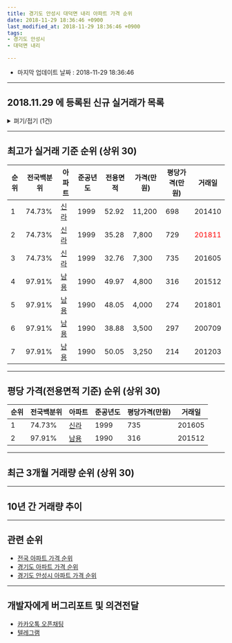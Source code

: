 ```yaml
---
title: 경기도 안성시 대덕면 내리 아파트 가격 순위
date: 2018-11-29 18:36:46 +0900
last_modified_at: 2018-11-29 18:36:46 +0900
tags:
- 경기도 안성시
- 대덕면 내리

---
```


* 마지막 업데이트 날짜 : 2018-11-29 18:36:46

---

## 2018.11.29 에 등록된 신규 실거래가 목록

<details>
<summary>펴기/접기 (1건)</summary>
<div markdown="1">

|아파트|준공년도|전용면적|가격(만원)|평당가격(만원)|거래일|전국백분위|
|---|---|---|---|---|---|---|
|[신라](https://search.naver.com/search.naver?query=%EA%B2%BD%EA%B8%B0%EB%8F%84+%EC%95%88%EC%84%B1%EC%8B%9C+%EB%8C%80%EB%8D%95%EB%A9%B4+%EB%82%B4%EB%A6%AC+%EC%8B%A0%EB%9D%BC)|1999|35.28|7,800|729|<span style="color:red">201811</span>|74.73%|


</div>
</details>

---

## 최고가 실거래 기준 순위 (상위 30)


|순위|전국백분위|아파트|준공년도|전용면적|가격(만원)|평당가격(만원)|거래일|
|---|---|---|---|---|---|---|---|
|1|74.73%|[신라](https://search.naver.com/search.naver?query=%EA%B2%BD%EA%B8%B0%EB%8F%84+%EC%95%88%EC%84%B1%EC%8B%9C+%EB%8C%80%EB%8D%95%EB%A9%B4+%EB%82%B4%EB%A6%AC+%EC%8B%A0%EB%9D%BC)|1999|52.92|11,200|698|201410|
|2|74.73%|[신라](https://search.naver.com/search.naver?query=%EA%B2%BD%EA%B8%B0%EB%8F%84+%EC%95%88%EC%84%B1%EC%8B%9C+%EB%8C%80%EB%8D%95%EB%A9%B4+%EB%82%B4%EB%A6%AC+%EC%8B%A0%EB%9D%BC)|1999|35.28|7,800|729|<span style="color:red">201811</span>|
|3|74.73%|[신라](https://search.naver.com/search.naver?query=%EA%B2%BD%EA%B8%B0%EB%8F%84+%EC%95%88%EC%84%B1%EC%8B%9C+%EB%8C%80%EB%8D%95%EB%A9%B4+%EB%82%B4%EB%A6%AC+%EC%8B%A0%EB%9D%BC)|1999|32.76|7,300|735|201605|
|4|97.91%|[남용](https://search.naver.com/search.naver?query=%EA%B2%BD%EA%B8%B0%EB%8F%84+%EC%95%88%EC%84%B1%EC%8B%9C+%EB%8C%80%EB%8D%95%EB%A9%B4+%EB%82%B4%EB%A6%AC+%EB%82%A8%EC%9A%A9)|1990|49.97|4,800|316|201512|
|5|97.91%|[남용](https://search.naver.com/search.naver?query=%EA%B2%BD%EA%B8%B0%EB%8F%84+%EC%95%88%EC%84%B1%EC%8B%9C+%EB%8C%80%EB%8D%95%EB%A9%B4+%EB%82%B4%EB%A6%AC+%EB%82%A8%EC%9A%A9)|1990|48.05|4,000|274|201801|
|6|97.91%|[남용](https://search.naver.com/search.naver?query=%EA%B2%BD%EA%B8%B0%EB%8F%84+%EC%95%88%EC%84%B1%EC%8B%9C+%EB%8C%80%EB%8D%95%EB%A9%B4+%EB%82%B4%EB%A6%AC+%EB%82%A8%EC%9A%A9)|1990|38.88|3,500|297|200709|
|7|97.91%|[남용](https://search.naver.com/search.naver?query=%EA%B2%BD%EA%B8%B0%EB%8F%84+%EC%95%88%EC%84%B1%EC%8B%9C+%EB%8C%80%EB%8D%95%EB%A9%B4+%EB%82%B4%EB%A6%AC+%EB%82%A8%EC%9A%A9)|1990|50.05|3,250|214|201203|


---

## 평당 가격(전용면적 기준) 순위 (상위 30)


|순위|전국백분위|아파트|준공년도|평당가격(만원)|거래일|
|---|---|---|---|---|---|
|1|74.73%|[신라](https://search.naver.com/search.naver?query=%EA%B2%BD%EA%B8%B0%EB%8F%84+%EC%95%88%EC%84%B1%EC%8B%9C+%EB%8C%80%EB%8D%95%EB%A9%B4+%EB%82%B4%EB%A6%AC+%EC%8B%A0%EB%9D%BC)|1999|735|201605|
|2|97.91%|[남용](https://search.naver.com/search.naver?query=%EA%B2%BD%EA%B8%B0%EB%8F%84+%EC%95%88%EC%84%B1%EC%8B%9C+%EB%8C%80%EB%8D%95%EB%A9%B4+%EB%82%B4%EB%A6%AC+%EB%82%A8%EC%9A%A9)|1990|316|201512|


---

## 최근 3개월 거래량 순위 (상위 30)


<div style="width:100%;">
    <canvas id="deal_count_ranking" height="250"></canvas>
</div>


<script>
new Chart(document.getElementById("deal_count_ranking"), {
    type: 'horizontalBar',
    data: {
        labels: ['신라', '남용'],
        datasets: [{
            label: '실거래 수',
            data: [8, 3],
            borderColor: "rgba(255, 0, 128, 1)",
            backgroundColor: "rgba(255, 0, 128, 0.5)",
            fill: false,
        }]
    },
    options: {
        responsive: true,
        title: {
            display: true,
            text: '최근 3개월 거래량 순위'
        },
        tooltips: {
            mode: 'index',
            intersect: false,
            callbacks: {
                title: function(tooltipItems, data) {
                    return "실거래 수:";
                },
                label: function(tooltipItem, data) {
                    return data.labels[tooltipItem.index] + ": " + tooltipItem.xLabel;
                }
            }
        },
        hover: {
            mode: 'nearest',
            intersect: true
        },
        scales: {
            xAxes: [{
                display: true,
                scaleLabel: {
                    display: true,
                    labelString: '실거래 수'
                },
                ticks: {
                    suggestedMin: 0,
                }
            }],
            yAxes: [{
                display: true,
                ticks: {
                    autoSkip: false,
                    callback: function(value, index, values) {
                        if (value.length > 15)
                            return value.substr(0, 13) + "...";
                        else
                            return value;
                    }
                },
                scaleLabel: {
                    display: false,
                }
            }]
        }
    }
});

</script>


---

## 10년 간 거래량 추이


<div style="width:100%;">
    <canvas id="deal_progress" height="250"></canvas>
</div>

<script>
new Chart(document.getElementById("deal_progress"), {
    type: 'line',
    data: {
        labels: ['200811','200812','200901','200902','200903','200904','200905','200906','200907','200908','200909','200910','200911','200912','201001','201002','201003','201004','201005','201006','201007','201008','201009','201010','201011','201012','201101','201102','201103','201104','201105','201106','201107','201108','201109','201110','201111','201112','201201','201202','201203','201204','201205','201206','201207','201208','201209','201210','201211','201212','201301','201302','201303','201304','201305','201306','201307','201308','201309','201310','201311','201312','201401','201402','201403','201404','201405','201406','201407','201408','201409','201410','201411','201412','201501','201502','201503','201504','201505','201506','201507','201508','201509','201510','201511','201512','201601','201602','201603','201604','201605','201606','201607','201608','201609','201610','201611','201612','201701','201702','201703','201704','201705','201706','201707','201708','201709','201710','201711','201712','201801','201802','201803','201804','201805','201806','201807','201808','201809','201810','201811'],
        datasets: [{
            label: '실거래 수',
            pointRadius: 1,
            data: [0, 0, 0, 0, 0, 0, 0, 1, 1, 0, 0, 0, 0, 1, 0, 0, 0, 0, 1, 0, 0, 1, 1, 1, 0, 0, 0, 0, 0, 0, 1, 1, 2, 1, 5, 15, 8, 12, 4, 15, 6, 0, 0, 5, 1, 3, 1, 3, 0, 6, 1, 1, 0, 1, 1, 6, 0, 0, 0, 0, 2, 2, 0, 1, 4, 14, 17, 10, 4, 5, 3, 1, 18, 29, 14, 2, 3, 25, 2, 6, 3, 19, 1, 0, 0, 9, 5, 1, 1, 2, 27, 0, 5, 1, 6, 7, 12, 9, 11, 8, 11, 4, 8, 6, 4, 3, 9, 6, 3, 7, 2, 2, 5, 5, 3, 0, 4, 4, 2, 6, 3],
            borderColor: "rgba(255, 201, 14, 1)",
            backgroundColor: "rgba(255, 201, 14, 0.5)",
            fill: true,
        }]
    },
    options: {
        responsive: true,
        title: {
            display: true,
            text: '10년간 거래량 추이'
        },
        tooltips: {
            mode: 'index',
            intersect: false,
        },
        hover: {
            mode: 'nearest',
            intersect: true
        },
        scales: {
            xAxes: [{
                display: true,
                scaleLabel: {
                    display: true,
                    labelString: '년/월'
                }
            }],
            yAxes: [{
                display: true,
                ticks: {
                    suggestedMin: 0,
                },
                scaleLabel: {
                    display: true,
                    labelString: '실거래 수'
                }
            }]
        }
    }
});

</script>


---

## 관련 순위

- [전국 아파트 가격 순위](https://inasie.github.io/apt-ranking/전국)
- [경기도 아파트 가격 순위](https://inasie.github.io/apt-ranking/경기도)
- [경기도 안성시 아파트 가격 순위](https://inasie.github.io/apt-ranking/경기도-안성시)


---

## 개발자에게 버그리포트 및 의견전달

- [카카오톡 오픈채팅](https://open.kakao.com/o/gLJUAP4)
- [텔레그램](https://t.me/inasie)

